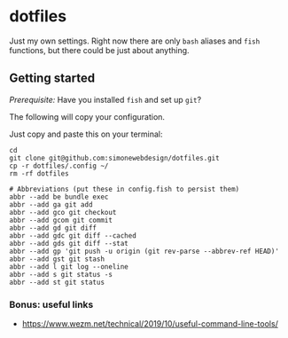 # dotfiles

Just my own settings. Right now there are only `bash` aliases and `fish` functions, but there could be just about anything.

## Getting started

*Prerequisite:* Have you installed `fish` and set up `git`? 

The following will copy your configuration.

Just copy and paste this on your terminal:

```
cd
git clone git@github.com:simonewebdesign/dotfiles.git
cp -r dotfiles/.config ~/
rm -rf dotfiles

# Abbreviations (put these in config.fish to persist them)
abbr --add be bundle exec
abbr --add ga git add
abbr --add gco git checkout
abbr --add gcom git commit
abbr --add gd git diff
abbr --add gdc git diff --cached
abbr --add gds git diff --stat
abbr --add gp 'git push -u origin (git rev-parse --abbrev-ref HEAD)'
abbr --add gst git stash
abbr --add l git log --oneline
abbr --add s git status -s
abbr --add st git status
```

### Bonus: useful links

- https://www.wezm.net/technical/2019/10/useful-command-line-tools/
